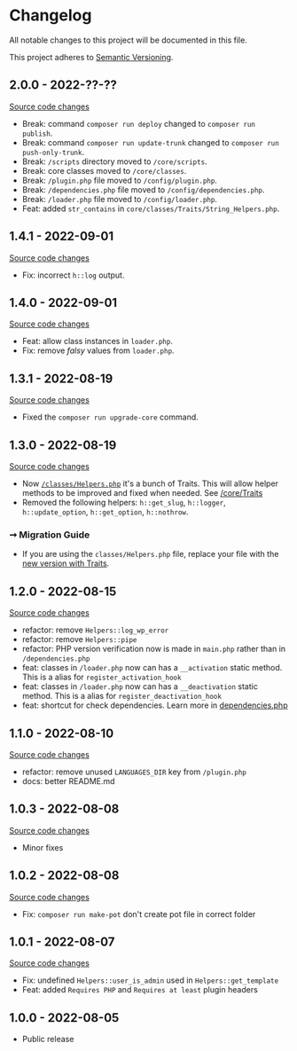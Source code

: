 # Changelog

All notable changes to this project will be documented in this file.

This project adheres to [Semantic Versioning](https://semver.org/spec/v2.0.0.html).

## 2.0.0 - 2022-??-??

[Source code changes](https://github.com/luizbills/wp-plugin-base/compare/1.4.1...2.0.0)

- Break: command `composer run deploy` changed to `composer run publish`.
- Break: command `composer run update-trunk` changed to `composer run push-only-trunk`.
- Break: `/scripts` directory moved to `/core/scripts`.
- Break: core classes moved to `/core/classes`.
- Break: `/plugin.php` file moved to `/config/plugin.php`.
- Break: `/dependencies.php` file moved to `/config/dependencies.php`.
- Break: `/loader.php` file moved to `/config/loader.php`.
- Feat: added `str_contains` in `core/classes/Traits/String_Helpers.php`.


## 1.4.1 - 2022-09-01

[Source code changes](https://github.com/luizbills/wp-plugin-base/compare/1.4.0...1.4.1)

- Fix: incorrect `h::log` output.

## 1.4.0 - 2022-09-01

[Source code changes](https://github.com/luizbills/wp-plugin-base/compare/1.3.1...1.4.0)

- Feat: allow class instances in `loader.php`.
- Fix: remove *falsy* values from `loader.php`.

## 1.3.1 - 2022-08-19

[Source code changes](https://github.com/luizbills/wp-plugin-base/compare/1.3.0...1.3.1)

- Fixed the `composer run upgrade-core` command.

## 1.3.0 - 2022-08-19

[Source code changes](https://github.com/luizbills/wp-plugin-base/compare/1.2.0...1.3.0)

-   Now [`/classes/Helpers.php`](/classes/Helpers.php) it's a bunch of Traits. This will allow helper methods to be improved and fixed when needed. See [/core/Traits](/core/Traits)
-   Removed the following helpers: `h::get_slug`, `h::logger`, `h::update_option`, `h::get_option`, `h::nothrow`.

### ➞ Migration Guide

-   If you are using the `classes/Helpers.php` file, replace your file with the [new version with Traits](/classes/Helpers.php).

## 1.2.0 - 2022-08-15

[Source code changes](https://github.com/luizbills/wp-plugin-base/compare/1.1.0...1.2.0)

-   refactor: remove `Helpers::log_wp_error`
-   refactor: remove `Helpers::pipe`
-   refactor: PHP version verification now is made in `main.php` rather than in `/dependencies.php`
-   feat: classes in `/loader.php` now can has a `__activation` static method. This is a alias for `register_activation_hook`
-   feat: classes in `/loader.php` now can has a `__deactivation` static method. This is a alias for `register_deactivation_hook`
-   feat: shortcut for check dependencies. Learn more in [dependencies.php](/1.2.0/dependencies.php)

## 1.1.0 - 2022-08-10

[Source code changes](https://github.com/luizbills/wp-plugin-base/compare/1.0.3...1.1.0)

-   refactor: remove unused `LANGUAGES_DIR` key from `/plugin.php`
-   docs: better README.md

## 1.0.3 - 2022-08-08

[Source code changes](https://github.com/luizbills/wp-plugin-base/compare/1.0.2...1.0.3)

-   Minor fixes

## 1.0.2 - 2022-08-08

[Source code changes](https://github.com/luizbills/wp-plugin-base/compare/1.0.1...1.0.2)

-   Fix: `composer run make-pot` don't create pot file in correct folder

## 1.0.1 - 2022-08-07

[Source code changes](https://github.com/luizbills/wp-plugin-base/compare/1.0.0...1.0.1)

-   Fix: undefined `Helpers::user_is_admin` used in `Helpers::get_template`
-   Feat: added `Requires PHP` and `Requires at least` plugin headers

## 1.0.0 - 2022-08-05

-   Public release
